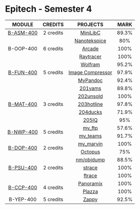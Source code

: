 # Epitech - Semester 4

<table>
  <thead style="font-size: 1rem">
    <tr>
      <th>MODULE</th>
      <th>CREDITS</th>
      <th>PROJECTS</th>
      <th>MARK</th>
    </tr>
  </thead>
  <tbody style="font-size: 1rem; text-align: center">
    <tr>
      <td rowspan="1">
        <a href="./B-ASM-400">B-ASM-400</a>
      </td>
      <td rowspan="1">2 credits</td>
      <td>
        <a href="./B-ASM-400/asmminilibc">MiniLibC</a>
      </td>
      <td>
        89.3%
      </td>
    </tr>
    <tr>
      <td rowspan="3">
        B-OOP-400
      </td>
      <td rowspan="3">6 credits</td>
      <td>
        <a href="https://github.com/milimarg/nanotekspice">Nanotekspice</a>
      </td>
      <td>
        80%
      </td>
    </tr>
    <tr>
      <td>
        <a href="https://github.com/milimarg/arcade">Arcade</a>
      </td>
      <td>
        100%
      </td>
    </tr>
    <tr>
      <td>
        <a href="https://github.com/milimarg/Raytracer">Raytracer</a>
      </td>
      <td>
        100%
      </td>
    </tr>
    <tr>
      <td rowspan="3">
        <a href="./B-FUN-400">B-FUN-400</a>
      </td>
      <td rowspan="3">5 credits</td>
      <td>
        <a href="./B-FUN-400/wolfram">Wolfram</a>
      </td>
      <td>
        95.2%
      </td>
    </tr>
    <tr>
      <td>
        <a href="./B-FUN-400/compressor">Image Compressor</a>
      </td>
      <td>
        97.9%
      </td>
    </tr>
    <tr>
      <td>
        <a href="./B-FUN-400/mypandoc">MyPandoc</a>
      </td>
      <td>
        92.4%
      </td>
    </tr>
    <tr>
      <td rowspan="5">
        <a href="./B-MAT-400">B-MAT-400</a>
      </td>
      <td rowspan="5">3 credits</td>
      <td>
        <a href="./B-MAT-400/201yams">201yams</a>
      </td>
      <td>
        89.8%
      </td>
    </tr>
    <tr>
      <td>
        <a href="./B-MAT-400/202unsold">202unsold</a>
      </td>
      <td>
        100%
      </td>
    </tr>
    <tr>
      <td>
        <a href="./B-MAT-400/203hotline">203hotline</a>
      </td>
      <td>
        97.8%
      </td>
    </tr>
    <tr>
      <td>
        <a href="./B-MAT-400/204ducks">204ducks</a>
      </td>
      <td>
        71.9%
      </td>
    </tr>
    <tr>
      <td>
        <a href="./B-MAT-400/205IQ">205IQ</a>
      </td>
      <td>
        95%
      </td>
    </tr>
    <tr>
      <td rowspan="2">
        <a href="./B-NWP-400">B-NWP-400</a>
      </td>
      <td rowspan="2">5 credits</td>
      <td>
        <a href="./B-NWP-400/myftp">my_ftp</a>
      </td>
      <td>
        57.6%
      </td>
    </tr>
    <tr>
        <td>
          <a href="./B-NWP-400/myteams">my_teams</a>
        </td>
        <td>
          91.7%
        </td>
    </tr>
    <tr>
      <td rowspan="2">
        <a href="./B-DOP-400">B-DOP-400</a>
      </td>
      <td rowspan="2">2 credits</td>
      <td>
        <a href="./B-DOP-400/mymarvin">my_marvin</a>
      </td>
      <td>
        100%
      </td>
    </tr>
    <tr>
      <td>
        <a href="./B-DOP-400/octopus">Octopus</a>
      </td>
      <td>
        75%
      </td>
    </tr>
    <tr>
      <td rowspan="3">
        <a href="./B-PSU-400">B-PSU-400</a>
      </td>
      <td rowspan="3">2 credits</td>
      <td>
        <a href="./B-PSU-400/nmobjdump">nm/objdump</a>
      </td>
      <td>
        88.5%
      </td>
    </tr>
    <tr>
      <td>
        <a href="./B-PSU-400/strace">strace</a>
      </td>
      <td>
        100%
      </td>
    </tr>
    <tr>
      <td>
        <a href="./B-PSU-400/ftrace">ftrace</a>
      </td>
      <td>
        100%
      </td>
    </tr>
    <tr>
      <td rowspan="2">
        <a href="./B-CCP-400">B-CCP-400</a>
      </td>
      <td rowspan="2">4 credits</td>
      <td>
        <a href="./B-CCP-400/panoramix">Panoramix</a>
      </td>
      <td>
        100%
      </td>
    </tr>
    <tr>
      <td>
        <a href="./B-CCP-400/theplazza">Plazza</a>
      </td>
      <td>
        100%
      </td>
    </tr>
    <tr>
      <td rowspan="1">
        B-YEP-400
      </td>
      <td rowspan="1">5 credits</td>
      <td>
        <a href="https://github.com/milimarg/Zappy">Zappy</a>
      </td>
      <td>
        92.5%
      </td>
    </tr>
  </tbody>
</table>
